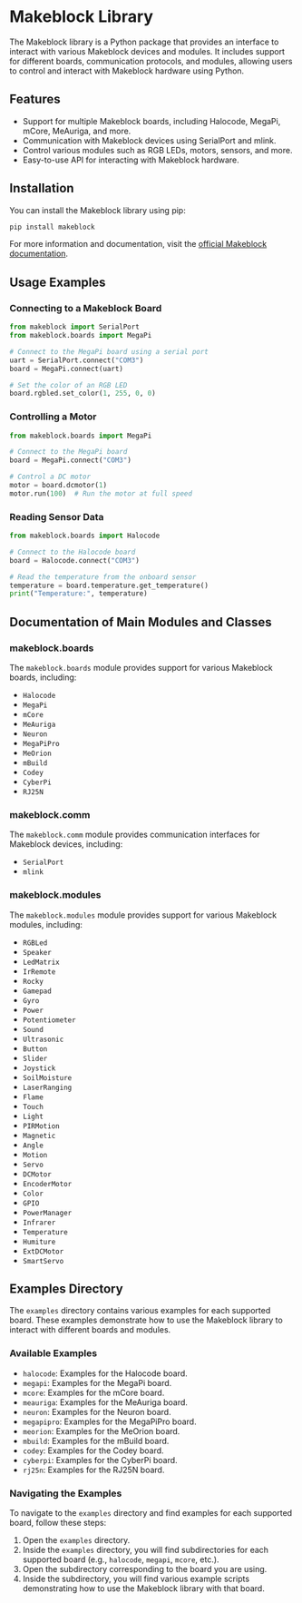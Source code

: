 # Makeblock Library

The Makeblock library is a Python package that provides an interface to interact with various Makeblock devices and modules. It includes support for different boards, communication protocols, and modules, allowing users to control and interact with Makeblock hardware using Python.

## Features

- Support for multiple Makeblock boards, including Halocode, MegaPi, mCore, MeAuriga, and more.
- Communication with Makeblock devices using SerialPort and mlink.
- Control various modules such as RGB LEDs, motors, sensors, and more.
- Easy-to-use API for interacting with Makeblock hardware.

## Installation

You can install the Makeblock library using pip:

```bash
pip install makeblock
```

For more information and documentation, visit the [official Makeblock documentation](https://makeblock.com).

## Usage Examples

### Connecting to a Makeblock Board

```python
from makeblock import SerialPort
from makeblock.boards import MegaPi

# Connect to the MegaPi board using a serial port
uart = SerialPort.connect("COM3")
board = MegaPi.connect(uart)

# Set the color of an RGB LED
board.rgbled.set_color(1, 255, 0, 0)
```

### Controlling a Motor

```python
from makeblock.boards import MegaPi

# Connect to the MegaPi board
board = MegaPi.connect("COM3")

# Control a DC motor
motor = board.dcmotor(1)
motor.run(100)  # Run the motor at full speed
```

### Reading Sensor Data

```python
from makeblock.boards import Halocode

# Connect to the Halocode board
board = Halocode.connect("COM3")

# Read the temperature from the onboard sensor
temperature = board.temperature.get_temperature()
print("Temperature:", temperature)
```

## Documentation of Main Modules and Classes

### makeblock.boards

The `makeblock.boards` module provides support for various Makeblock boards, including:

- `Halocode`
- `MegaPi`
- `mCore`
- `MeAuriga`
- `Neuron`
- `MegaPiPro`
- `MeOrion`
- `mBuild`
- `Codey`
- `CyberPi`
- `RJ25N`

### makeblock.comm

The `makeblock.comm` module provides communication interfaces for Makeblock devices, including:

- `SerialPort`
- `mlink`

### makeblock.modules

The `makeblock.modules` module provides support for various Makeblock modules, including:

- `RGBLed`
- `Speaker`
- `LedMatrix`
- `IrRemote`
- `Rocky`
- `Gamepad`
- `Gyro`
- `Power`
- `Potentiometer`
- `Sound`
- `Ultrasonic`
- `Button`
- `Slider`
- `Joystick`
- `SoilMoisture`
- `LaserRanging`
- `Flame`
- `Touch`
- `Light`
- `PIRMotion`
- `Magnetic`
- `Angle`
- `Motion`
- `Servo`
- `DCMotor`
- `EncoderMotor`
- `Color`
- `GPIO`
- `PowerManager`
- `Infrarer`
- `Temperature`
- `Humiture`
- `ExtDCMotor`
- `SmartServo`

## Examples Directory

The `examples` directory contains various examples for each supported board. These examples demonstrate how to use the Makeblock library to interact with different boards and modules.

### Available Examples

- `halocode`: Examples for the Halocode board.
- `megapi`: Examples for the MegaPi board.
- `mcore`: Examples for the mCore board.
- `meauriga`: Examples for the MeAuriga board.
- `neuron`: Examples for the Neuron board.
- `megapipro`: Examples for the MegaPiPro board.
- `meorion`: Examples for the MeOrion board.
- `mbuild`: Examples for the mBuild board.
- `codey`: Examples for the Codey board.
- `cyberpi`: Examples for the CyberPi board.
- `rj25n`: Examples for the RJ25N board.

### Navigating the Examples

To navigate to the `examples` directory and find examples for each supported board, follow these steps:

1. Open the `examples` directory.
2. Inside the `examples` directory, you will find subdirectories for each supported board (e.g., `halocode`, `megapi`, `mcore`, etc.).
3. Open the subdirectory corresponding to the board you are using.
4. Inside the subdirectory, you will find various example scripts demonstrating how to use the Makeblock library with that board.

